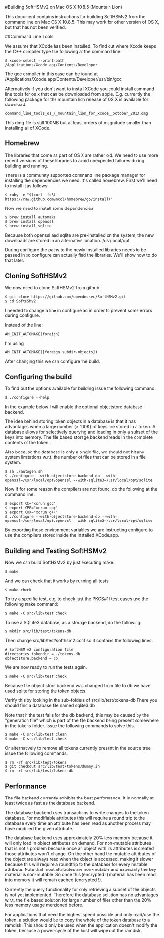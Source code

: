 #Building SoftHSMv2 on Mac OS X 10.8.5 (Mountain Lion)

This document contains instructions for building SoftHSMv2 from the command line on Mac OS X 10.8.5.
This may work for other version of OS X, but that has not been verified.

##Command Line Tools

We assume that XCode has been installed. To find out where Xcode keeps the C++ compiler
type the following at the command line:

	$ xcode-select --print-path
	/Applications/Xcode.app/Contents/Developer

The gcc compiler in this case can be found at /Applications/Xcode.app/Contents/Developer/usr/bin/gcc

Alternatively if you don't want to install XCode you could install command line tools
for os x that can be downloaded from apple.
E.g. currently the following package for the mountain lion release of OS X is available for download.

	command_line_tools_os_x_mountain_lion_for_xcode__october_2013.dmg

This dmg file is still 100MB but at least orders of magnitude smaller than installing all of XCode.

## Homebrew

The libraries that come as part of OS X are rather old. We need to use more recent versions 
of these libraries to avoid unexpected failures during building and running.

There is a community supported command line package manager for installing the
dependencies we need. It's called homebrew.
First we'll need to install it as follows:

	$ ruby -e "$(curl -fsSL https://raw.github.com/mxcl/homebrew/go/install)"

Now we need to install some dependencies

	$ brew install automake
	$ brew install openssl
	$ brew install sqlite

Because both openssl and sqlite are pre-installed on the system, the new downloads are stored
in an alternative location. /usr/local/opt

During configure the paths to the newly installed libraries needs to be passed in so
configure can actually find the libraries. We'll show how to do that later.

## Cloning SoftHSMv2

We now need to clone SoftHSMv2 from github.

	$ git clone https://github.com/opendnssec/SoftHSMv2.git
	$ cd SoftHSMv2

I needed to change a line in configure.ac in order to prevent some errors during configure.

Instead of the line:

	AM_INIT_AUTOMAKE(foreign)

I'm using

	AM_INIT_AUTOMAKE([foreign subdir-objects])

After changing this we can configure the build.

## Configuring the build

To find out the options available for building issue the following command:

	$ ./configure --help

In the example below I will enable the optional objectstore database backend.

The idea behind storing token objects in a database is that it has advantages
when a large number (> 100K) of keys are stored in a token. A database allows for
selectively querying and loading in only a subset of the keys into memory.
The file based storage backend reads in the complete contents of the token.

Also because the database is only a single file, we should not hit any system limitations
w.r.t. the number of files that can be stored in a file system.

	$ sh ./autogen.sh
	$ ./configure --with-objectstore-backend-db --with-openssl=/usr/local/opt/openssl --with-sqlite3=/usr/local/opt/sqlite

Now if for some reason the compilers are not found, do the following at the command line.

	$ export CC="xcrun gcc"
	$ export CPP="xcrun cpp"
	$ export CXX="xcrun g++"
	$ ./configure --with-objectstore-backend-db --with-openssl=/usr/local/opt/openssl --with-sqlite3=/usr/local/opt/sqlite

By exporting these environment variables we are instructing configure to use the compilers stored inside the installed XCode.app.

## Building and Testing SoftHSMv2

Now we can build SoftHSMv2 by just executing make.

	$ make

And we can check that it works by running all tests.

	$ make check

To try a specific test, e.g. to check just the PKCS#11 test cases use the following make command:

	$ make -C src/lib/test check

To use a SQLite3 database, as a storage backend, do the following:

	$ mkdir src/lib/test/tokens-db

Then change src/lib/test/softhsm2.conf so it contains the following lines.

	# SoftHSM v2 configuration file
	directories.tokendir = ./tokens-db
	objectstore.backend = db

We are now ready to run the tests again.

	$ make -C src/lib/test check

Because the object store backend was changed from file to db we have used sqlite for
storing the token objects.

Verify this by looking in the sub-folders of src/lib/test/tokens-db
There you should find a database file named sqlite3.db

Note that if the test fails for the db backend, this may be caused by the "generation file"
which is part of the file backend being present somewhere in the tokens folder.
Issue the following commands to solve this.

	$ make -C src/lib/test clean
	$ make -C src/lib/test check

Or alternatively to remove all tokens currently present in the source tree issue the
following commands:

	$ rm -rf src/lib/test/tokens
	$ git checkout src/lib/test/tokens/dummy.in
	$ rm -rf src/lib/test/tokens-db

## Performance

The file backend currently exhibits the best performance. It is normally at least twice
as fast as the database backend.

The database backend uses transactions to write changes to the token database.
For modifiable attributes this will require a round trip to the database every time an
attribute has been read as another process may have modified the given attribute.

The database backend uses approximately 20% less memory because it will only load
in object attributes on demand. For non-mutable attributes that is not a problem
because once an object with its attributes is created those attributes won't change.
On the other hand the mutable attributes of the object are always read when the object
is accessed, making it slower because this will require a roundtrip to the database for
every mutable attribute. Note that most attributes are non-mutable and especially the
key material is non-mutable. So once this (encrypted !) material has been 
read into memory it will remain cached (encrypted !).

Currently the query functionality for only retrieving a subset of the objects is not
yet implemented. Therefore the database solution has no advantages w.r.t. the
file based solution for large number of files other than the 20% less memory usage
mentioned before.

For applications that need the highest speed possible and only read/use the token,
a solution would be to copy the whole of the token database to a ramdisk. This should
only be used when the application doesn't modify the token, because a power-cycle of
the host will wipe out the ramdisk.

